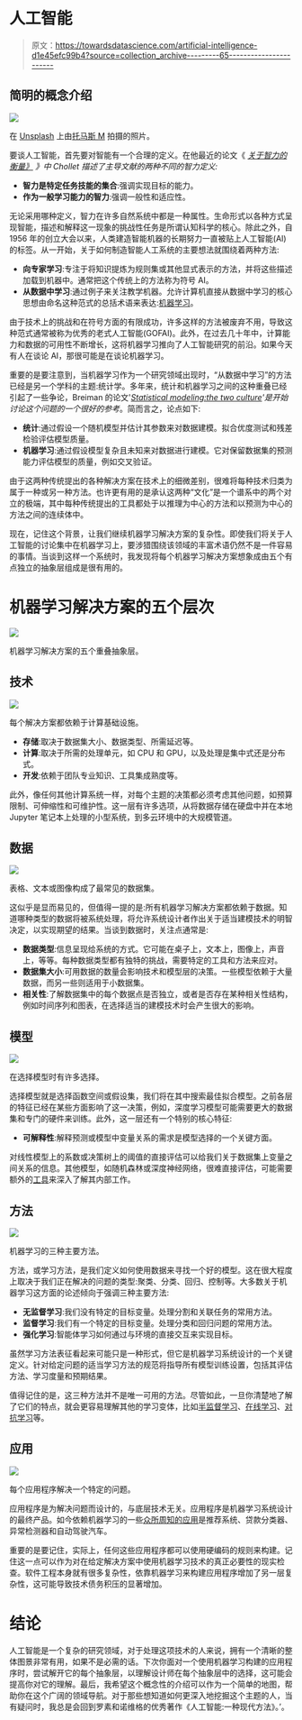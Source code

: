 # 人工智能

> 原文：<https://towardsdatascience.com/artificial-intelligence-d1e45efc99b4?source=collection_archive---------65----------------------->

## 简明的概念介绍

![](img/0c7c55cacfdc22646f6f30b136668304.png)

在 [Unsplash](https://unsplash.com/s/photos/fractal?utm_source=unsplash&utm_medium=referral&utm_content=creditCopyText) 上由[托马斯 M](https://unsplash.com/@tfrm2003?utm_source=unsplash&utm_medium=referral&utm_content=creditCopyText) 拍摄的照片。

要谈人工智能，首先要对智能有一个合理的定义。在他最近的论文《 [*关于智力的衡量》*](https://arxiv.org/abs/1911.01547) *》中 Chollet 描述了主导文献的两种不同的智力定义:*

*   **智力是特定任务技能的集合**:强调实现目标的能力。
*   **作为一般学习能力的智力**:强调一般性和适应性。

无论采用哪种定义，智力在许多自然系统中都是一种属性。生命形式以各种方式呈现智能，描述和解释这一现象的挑战性任务是所谓认知科学的核心。除此之外，自 1956 年的创立大会以来，人类建造智能机器的长期努力一直被贴上人工智能(AI)的标签。从一开始，关于如何制造智能人工系统的主要想法就围绕着两种方法:

*   **向专家学习**:专注于将知识提炼为规则集或其他显式表示的方法，并将这些描述加载到机器中。通常把这个传统上的方法称为符号 AI。
*   **从数据中学习**:通过例子来关注教学机器。允许计算机直接从数据中学习的核心思想由命名这种范式的总括术语来表达:[机器学习](https://en.wikipedia.org/wiki/Machine_learning)。

由于技术上的挑战和在符号方面的有限成功，许多这样的方法被废弃不用，导致这种范式通常被称为优秀的老式人工智能(GOFAI)。此外，在过去几十年中，计算能力和数据的可用性不断增长，这将机器学习推向了人工智能研究的前沿。如果今天有人在谈论 AI，那很可能是在谈论机器学习。

重要的是要注意到，当机器学习作为一个研究领域出现时，“从数据中学习”的方法已经是另一个学科的主题:统计学。多年来，统计和机器学习之间的这种重叠已经引起了一些争论，Breiman 的论文'[*Statistical modeling:the two culture*](https://projecteuclid.org/euclid.ss/1009213726)*'是开始讨论这个问题的一个很好的参考*。简而言之，论点如下:

*   **统计**:通过假设一个随机模型并估计其参数来对数据建模。拟合优度测试和残差检验评估模型质量。
*   **机器学习**:通过假设模型复杂且未知来对数据进行建模。它对保留数据集的预测能力评估模型的质量，例如交叉验证。

由于这两种传统提出的各种解决方案在技术上的细微差别，很难将每种技术归类为属于一种或另一种方法。也许更有用的是承认这两种“文化”是一个谱系中的两个对立的极端，其中每种传统提出的工具都处于以推理为中心的方法和以预测为中心的方法之间的连续体中。

现在，记住这个背景，让我们继续机器学习解决方案的复杂性。即使我们将关于人工智能的讨论集中在机器学习上，要涉猎围绕该领域的丰富术语仍然不是一件容易的事情。当谈到这样一个系统时，我发现将每个机器学习解决方案想象成由五个有点独立的抽象层组成是很有用的。

# 机器学习解决方案的五个层次

![](img/a5bb6ef974e213c8b783a71da9e54886.png)

机器学习解决方案的五个重叠抽象层。

## 技术

![](img/50192e3439503746acf8533d7e3318dc.png)

每个解决方案都依赖于计算基础设施。

*   **存储**:取决于数据集大小、数据类型、所需延迟等。
*   **计算**:取决于所需的处理单元，如 CPU 和 GPU，以及处理是集中式还是分布式。
*   **开发**:依赖于团队专业知识、工具集成熟度等。

此外，像任何其他计算系统一样，对每个主题的决策都必须考虑其他问题，如预算限制、可伸缩性和可维护性。这一层有许多选项，从将数据存储在硬盘中并在本地 Jupyter 笔记本上处理的小型系统，到多云环境中的大规模管道。

## 数据

![](img/8d4b7bafc438194fccbd6b55980bb1b8.png)

表格、文本或图像构成了最常见的数据集。

这似乎是显而易见的，但值得一提的是:所有机器学习解决方案都依赖于数据。知道哪种类型的数据将被系统处理，将允许系统设计者作出关于适当建模技术的明智决定，以实现期望的结果。当谈到数据时，关注点通常是:

*   **数据类型**:信息呈现给系统的方式。它可能在桌子上，文本上，图像上，声音上，等等。每种数据类型都有独特的挑战，需要特定的工具和方法来应对。
*   **数据集大小**:可用数据的数量会影响技术和模型层的决策。一些模型依赖于大量数据，而另一些则适用于小数据集。
*   **相关性**:了解数据集中的每个数据点是否独立，或者是否存在某种相关性结构，例如时间序列和图表，在选择适当的建模技术时会产生很大的影响。

## 模型

![](img/2319f2e39b71a496bc3121ff0ff516af.png)

在选择模型时有许多选择。

选择模型就是选择函数空间或假设集，我们将在其中搜索最佳拟合模型。之前各层的特征已经在某些方面影响了这一决策，例如，深度学习模型可能需要更大的数据集和专门的硬件来训练。此外，这一层还有一个特别的核心特征:

*   **可解释性**:解释预测或模型中变量关系的需求是模型选择的一个关键方面。

对线性模型上的系数或决策树上的阈值的直接评估可以给我们关于数据集上变量之间关系的信息。其他模型，如随机森林或深度神经网络，很难直接评估，可能需要额外的[工具](https://github.com/slundberg/shap)来深入了解其内部工作。

## 方法

![](img/82440e8fae26ac5bd1d4e57f8afe450b.png)

机器学习的三种主要方法。

方法，或学习方法，是我们定义如何使用数据来寻找一个好的模型。这在很大程度上取决于我们正在解决的问题的类型:聚类、分类、回归、控制等。大多数关于机器学习这方面的论述倾向于强调三种主要方法:

*   **无监督学习**:我们没有特定的目标变量。处理分割和关联任务的常用方法。
*   **监督学习**:我们有一个特定的目标变量。处理分类和回归问题的常用方法。
*   **强化学习**:智能体学习如何通过与环境的直接交互来实现目标。

虽然学习方法表征看起来可能只是一种形式，但它是机器学习系统设计的一个关键定义。针对给定问题的适当学习方法的规范将指导所有模型训练设置，包括其评估方法、学习度量和预期结果。

值得记住的是，这三种方法并不是唯一可用的方法。尽管如此，一旦你清楚地了解了它们的特点，就会更容易理解其他的学习变体，比如[半监督学习](https://en.wikipedia.org/wiki/Semi-supervised_learning)、[在线学习](https://en.wikipedia.org/wiki/Online_machine_learning)、[对抗学习](https://en.wikipedia.org/wiki/Adversarial_machine_learning)等。

## 应用

![](img/44345b77811893003ded7d7c4ef2170b.png)

每个应用程序解决一个特定的问题。

应用程序是为解决问题而设计的，与底层技术无关。应用程序是机器学习系统设计的最终产品。如今依赖机器学习的一些[众所周知的应用](https://deepindex.org/)是推荐系统、贷款分类器、异常检测器和自动驾驶汽车。

重要的是要记住，实际上，任何这些应用程序都可以使用硬编码的规则来构建。记住这一点可以作为对在给定解决方案中使用机器学习技术的真正必要性的现实检查。软件工程本身就有很多复杂性，依靠机器学习来构建应用程序增加了另一层复杂性，这可能导致技术债务积压的显著增加。

# 结论

人工智能是一个复杂的研究领域，对于处理这项技术的人来说，拥有一个清晰的整体图景非常有用，如果不是必需的话。下次你面对一个使用机器学习构建的应用程序时，尝试解开它的每个抽象层，以理解设计师在每个抽象层中的选择，这可能会提高你对它的理解。最后，我希望这个概念性的介绍可以作为一个简单的地图，帮助你在这个广阔的领域导航。对于那些想知道如何更深入地挖掘这个主题的人，当有疑问时，我总是会回到罗素和诺维格的优秀著作《人工智能:一种现代方法》。’。